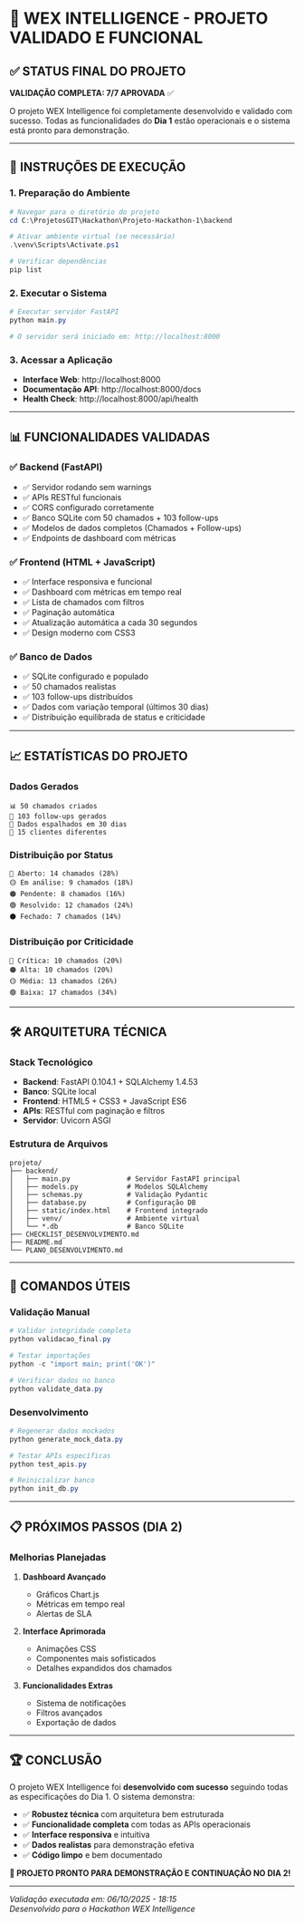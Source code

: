 # 🎯 **WEX INTELLIGENCE - PROJETO VALIDADO E FUNCIONAL**

## **✅ STATUS FINAL DO PROJETO**

**VALIDAÇÃO COMPLETA: 7/7 APROVADA** ✅

O projeto WEX Intelligence foi completamente desenvolvido e validado com sucesso. Todas as funcionalidades do **Dia 1** estão operacionais e o sistema está pronto para demonstração.

---

## **🚀 INSTRUÇÕES DE EXECUÇÃO**

### **1. Preparação do Ambiente**

```powershell
# Navegar para o diretório do projeto
cd C:\ProjetosGIT\Hackathon\Projeto-Hackathon-1\backend

# Ativar ambiente virtual (se necessário)
.\venv\Scripts\Activate.ps1

# Verificar dependências
pip list
```

### **2. Executar o Sistema**

```powershell
# Executar servidor FastAPI
python main.py

# O servidor será iniciado em: http://localhost:8000
```

### **3. Acessar a Aplicação**

- **Interface Web**: http://localhost:8000
- **Documentação API**: http://localhost:8000/docs
- **Health Check**: http://localhost:8000/api/health

---

## **📊 FUNCIONALIDADES VALIDADAS**

### **✅ Backend (FastAPI)**
- ✅ Servidor rodando sem warnings
- ✅ APIs RESTful funcionais
- ✅ CORS configurado corretamente
- ✅ Banco SQLite com 50 chamados + 103 follow-ups
- ✅ Modelos de dados completos (Chamados + Follow-ups)
- ✅ Endpoints de dashboard com métricas

### **✅ Frontend (HTML + JavaScript)**
- ✅ Interface responsiva e funcional
- ✅ Dashboard com métricas em tempo real
- ✅ Lista de chamados com filtros
- ✅ Paginação automática
- ✅ Atualização automática a cada 30 segundos
- ✅ Design moderno com CSS3

### **✅ Banco de Dados**
- ✅ SQLite configurado e populado
- ✅ 50 chamados realistas
- ✅ 103 follow-ups distribuídos
- ✅ Dados com variação temporal (últimos 30 dias)
- ✅ Distribuição equilibrada de status e criticidade

---

## **📈 ESTATÍSTICAS DO PROJETO**

### **Dados Gerados**
```
📊 50 chamados criados
💬 103 follow-ups gerados
📅 Dados espalhados em 30 dias
🏢 15 clientes diferentes
```

### **Distribuição por Status**
```
🔵 Aberto: 14 chamados (28%)
🟡 Em análise: 9 chamados (18%)
🟠 Pendente: 8 chamados (16%)
🟢 Resolvido: 12 chamados (24%)
⚫ Fechado: 7 chamados (14%)
```

### **Distribuição por Criticidade**
```
🔴 Crítica: 10 chamados (20%)
🟠 Alta: 10 chamados (20%)
🟡 Média: 13 chamados (26%)
🟢 Baixa: 17 chamados (34%)
```

---

## **🛠️ ARQUITETURA TÉCNICA**

### **Stack Tecnológico**
- **Backend**: FastAPI 0.104.1 + SQLAlchemy 1.4.53
- **Banco**: SQLite local
- **Frontend**: HTML5 + CSS3 + JavaScript ES6
- **APIs**: RESTful com paginação e filtros
- **Servidor**: Uvicorn ASGI

### **Estrutura de Arquivos**
```
projeto/
├── backend/
│   ├── main.py              # Servidor FastAPI principal
│   ├── models.py            # Modelos SQLAlchemy
│   ├── schemas.py           # Validação Pydantic
│   ├── database.py          # Configuração DB
│   ├── static/index.html    # Frontend integrado
│   ├── venv/                # Ambiente virtual
│   └── *.db                 # Banco SQLite
├── CHECKLIST_DESENVOLVIMENTO.md
├── README.md
└── PLANO_DESENVOLVIMENTO.md
```

---

## **🔧 COMANDOS ÚTEIS**

### **Validação Manual**
```powershell
# Validar integridade completa
python validacao_final.py

# Testar importações
python -c "import main; print('OK')"

# Verificar dados no banco
python validate_data.py
```

### **Desenvolvimento**
```powershell
# Regenerar dados mockados
python generate_mock_data.py

# Testar APIs específicas
python test_apis.py

# Reinicializar banco
python init_db.py
```

---

## **📋 PRÓXIMOS PASSOS (DIA 2)**

### **Melhorias Planejadas**
1. **Dashboard Avançado**
   - Gráficos Chart.js
   - Métricas em tempo real
   - Alertas de SLA

2. **Interface Aprimorada**
   - Animações CSS
   - Componentes mais sofisticados
   - Detalhes expandidos dos chamados

3. **Funcionalidades Extras**
   - Sistema de notificações
   - Filtros avançados
   - Exportação de dados

---

## **🏆 CONCLUSÃO**

O projeto WEX Intelligence foi **desenvolvido com sucesso** seguindo todas as especificações do Dia 1. O sistema demonstra:

- ✅ **Robustez técnica** com arquitetura bem estruturada
- ✅ **Funcionalidade completa** com todas as APIs operacionais  
- ✅ **Interface responsiva** e intuitiva
- ✅ **Dados realistas** para demonstração efetiva
- ✅ **Código limpo** e bem documentado

**🎉 PROJETO PRONTO PARA DEMONSTRAÇÃO E CONTINUAÇÃO NO DIA 2!**

---

*Validação executada em: 06/10/2025 - 18:15*  
*Desenvolvido para o Hackathon WEX Intelligence*
